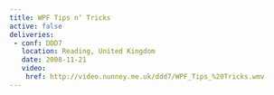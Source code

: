 ```yaml
---
title: WPF Tips n‘ Tricks
active: false
deliveries:
 - conf: DDD7
   location: Reading, United Kingdom
   date: 2008-11-21
   video:
    href: http://video.nunney.me.uk/ddd7/WPF_Tips_%20Tricks.wmv
---
```

